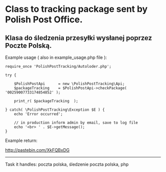 Class to tracking package sent by Polish Post Office.
=====================================================
Klasa do śledzenia przesyłki wysłanej poprzez Poczte Polską.
------------------------------------------------------------------

Example usage ( also in example_usage.php file ):

	require_once 'PolishPostTracking/Autoloder.php';

	try {

		$PolishPostApi 		= new \PolishPostTracking\Api;
		$packageTracking 	= $PolishPostApi->checkPackage( '00259007733174854852' );

		print_r( $packageTracking  );

	} catch( \PolishPostTracking\Exception $E ) {
		echo 'Error occurred';

		// in production inform admin by email, save to log file
		echo '<br> ' . $E->getMessage();
	}

Example return:

http://pastebin.com/XkFQBxDG

-----
Task it handles:
poczta polska, śledzenie poczta polska, php